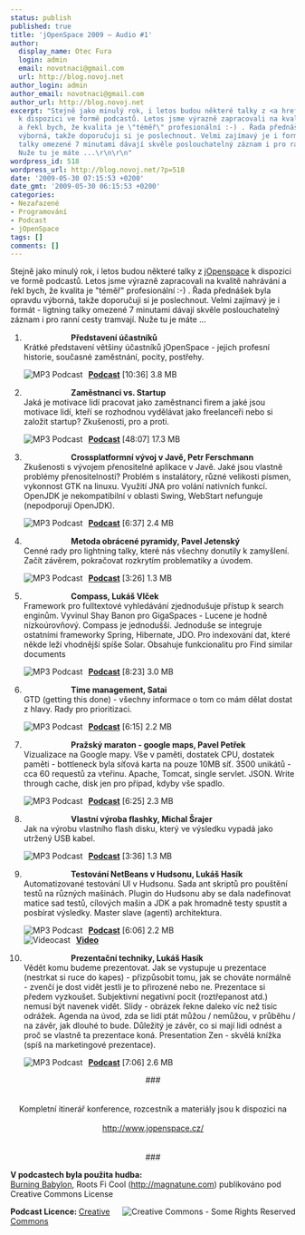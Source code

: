 ```yaml
---
status: publish
published: true
title: 'jOpenSpace 2009 – Audio #1'
author:
  display_name: Otec Fura
  login: admin
  email: novotnaci@gmail.com
  url: http://blog.novoj.net
author_login: admin
author_email: novotnaci@gmail.com
author_url: http://blog.novoj.net
excerpt: "Stejně jako minulý rok, i letos budou některé talky z <a href=\"http://blog.novoj.net/2009/05/17/jopenspace-2009/\">jOpenspace</a>
  k dispozici ve formě podcastů. Letos jsme výrazně zapracovali na kvalitě nahrávání
  a řekl bych, že kvalita je \"téměř\" profesionální :-) . Řada přednášek byla opravdu
  výborná, takže doporučuji si je poslechnout. Velmi zajímavý je i formát - ligtning
  talky omezené 7 minutami dávají skvěle poslouchatelný záznam i pro ranní cesty tramvají.
  Nuže tu je máte ...\r\n\r\n"
wordpress_id: 518
wordpress_url: http://blog.novoj.net/?p=518
date: '2009-05-30 07:15:53 +0200'
date_gmt: '2009-05-30 06:15:53 +0200'
categories:
- Nezařazené
- Programování
- Podcast
- jOpenSpace
tags: []
comments: []
---
```

<p>Stejně jako minulý rok, i letos budou některé talky z <a href="http://blog.novoj.net/2009/05/17/jopenspace-2009/">jOpenspace</a> k dispozici ve formě podcastů. Letos jsme výrazně zapracovali na kvalitě nahrávání a řekl bych, že kvalita je "téměř" profesionální :-) . Řada přednášek byla opravdu výborná, takže doporučuji si je poslechnout. Velmi zajímavý je i formát - ligtning talky omezené 7 minutami dávají skvěle poslouchatelný záznam i pro ranní cesty tramvají. Nuže tu je máte ...</p>
<p><a id="more"></a><a id="more-518"></a></p>
<style>
div.program li {<br />
    margin: 1em;<br />
}<br />
div.program li strong {<br />
   font-size: 1.1em;<br />
   color: lightblue;<br />
}<br />
</style>
<div class="program">
<ol>
<li><strong><img src="http://files.novoj.net/button_ost.png" width="80" height="15"> Představení účastníků</strong><br>Krátké představení většiny účastníků jOpenSpace - jejich profesní historie, současné zaměstnání, pocity, postřehy.
<p><a href="http://www.jopenspace.cz/2009/audio/1-01-predstaveni-ucastniku.mp3" title="MP3 Podcast"><img src="http://files.novoj.net/button_mp3.png" title="MP3 Podcast" alt="MP3 Podcast" style="margin-right: 10px" align="left" /></a> <a href="http://www.jopenspace.cz/2009/audio/1-01-predstaveni-ucastniku.mp3 " title="MP3 Podcast"><strong> Podcast</strong></a> [10:36] 3.8 MB</p>
</li>
<li><strong><img src="http://files.novoj.net/button_ost.png" width="80" height="15"> Zaměstnanci vs. Startup</strong><br>Jaká je motivace lidí pracovat jako zaměstnanci firem a jaké jsou motivace lidí, kteří se rozhodnou vydělávat jako freelanceři nebo si založit startup? Zkušenosti, pro a proti.
<p><a href="http://www.jopenspace.cz/2009/audio/1-02-zamestnanec-vs-kapitalista.mp3" title="MP3 Podcast"><img src="http://files.novoj.net/button_mp3.png" title="MP3 Podcast" alt="MP3 Podcast" style="margin-right: 10px" align="left" /></a> <a href="http://www.jopenspace.cz/2009/audio/1-02-zamestnanec-vs-kapitalista.mp3" title="MP3 Podcast"><strong> Podcast</strong></a> [48:07] 17.3 MB</p>
</li>
<li><strong><img src="http://files.novoj.net/button_lt.png" width="80" height="15"> Crossplatformní vývoj v Javě, Petr Ferschmann</strong><br>Zkušenosti s vývojem přenositelné aplikace v Javě. Jaké jsou vlastně problémy přenositelnosti? Problém s instalátory, různé velikosti písmen, vykonnost GTK na linuxu. Využití JNA pro volání nativních funkcí. OpenJDK je nekompatibilní v oblasti Swing, WebStart nefunguje (nepodporují OpenJDK).
<p><a href="http://www.jopenspace.cz/2009/audio/2-01-crossplatformni-systemy.mp3" title="MP3 Podcast"><img src="http://files.novoj.net/button_mp3.png" title="MP3 Podcast" alt="MP3 Podcast" style="margin-right: 10px" align="left" /></a> <a href="http://www.jopenspace.cz/2009/audio/2-01-crossplatformni-systemy.mp3" title="MP3 Podcast"><strong> Podcast</strong></a> [6:37] 2.4 MB</p>
</li>
<li><strong><img src="http://files.novoj.net/button_lt.png" width="80" height="15"> Metoda obrácené pyramidy, Pavel Jetenský</strong><br>Cenné rady pro lightning talky, které nás všechny donutily k zamyšlení. Začít závěrem, pokračovat rozkrytím problematiky a úvodem.
<p><a href="http://www.jopenspace.cz/2009/audio/2-02-metoda-obracene-pyramidy.mp3" title="MP3 Podcast"><img src="http://files.novoj.net/button_mp3.png" title="MP3 Podcast" alt="MP3 Podcast" style="margin-right: 10px" align="left" /></a> <a href="http://www.jopenspace.cz/2009/audio/2-02-metoda-obracene-pyramidy.mp3" title="MP3 Podcast"><strong> Podcast</strong></a> [3:26] 1.3 MB</p>
</li>
<li><strong><img src="http://files.novoj.net/button_lt.png" width="80" height="15"> Compass, Lukáš Vlček</strong><br>Framework pro fulltextové vyhledávání zjednodušuje přístup k search enginům. Vyvinul Shay Banon pro GigaSpaces - Lucene je hodně nízkoúrovňový. Compass je jednodušší. Jednoduše se integruje ostatními frameworky Spring, Hibernate, JDO. Pro indexování dat, které někde leží vhodnější spíše Solar. Obsahuje funkcionalitu pro Find similar documents
<p><a href="http://www.jopenspace.cz/2009/audio/2-03-compass.mp3" title="MP3 Podcast"><img src="http://files.novoj.net/button_mp3.png" title="MP3 Podcast" alt="MP3 Podcast" style="margin-right: 10px" align="left" /></a> <a href="http://www.jopenspace.cz/2009/audio/2-03-compass.mp3" title="MP3 Podcast"><strong> Podcast</strong></a> [8:23] 3.0 MB</p>
</li>
<li><strong><img src="http://files.novoj.net/button_lt.png" width="80" height="15"> Time management, Satai</strong><br>GTD (getting this done) - všechny informace o tom co mám dělat dostat z hlavy. Rady pro prioritizaci.
<p><a href="http://www.jopenspace.cz/2009/audio/2-04-time-management.mp3" title="MP3 Podcast"><img src="http://files.novoj.net/button_mp3.png" title="MP3 Podcast" alt="MP3 Podcast" style="margin-right: 10px" align="left" /></a> <a href="http://www.jopenspace.cz/2009/audio/2-04-time-management.mp3" title="MP3 Podcast"><strong> Podcast</strong></a> [6:15] 2.2 MB</p>
</li>
<li><strong><img src="http://files.novoj.net/button_lt.png" width="80" height="15"> Pražský maraton - google maps, Pavel Petřek</strong><br>Vizualizace na Google mapy. Vše v paměti, dostatek CPU, dostatek paměti - bottleneck byla síťová karta na pouze 10MB síť. 3500 unikátů - cca 60 requestů za vteřinu. Apache, Tomcat, single servlet. JSON. Write through cache, disk jen pro případ, kdyby vše spadlo.
<p><a href="http://www.jopenspace.cz/2009/audio/2-05-prazsky-marathon.mp3" title="MP3 Podcast"><img src="http://files.novoj.net/button_mp3.png" title="MP3 Podcast" alt="MP3 Podcast" style="margin-right: 10px" align="left" /></a> <a href="http://www.jopenspace.cz/2009/audio/2-05-prazsky-marathon.mp3" title="MP3 Podcast"><strong> Podcast</strong></a> [6:25] 2.3 MB</p>
</li>
<li><strong><img src="http://files.novoj.net/button_lt.png" width="80" height="15"> Vlastní výroba flashky, Michal Šrajer</strong><br>Jak na výrobu vlastního flash disku, který ve výsledku vypadá jako utržený USB kabel.
<p><a href="http://www.jopenspace.cz/2009/audio/2-06-vyroba-vlastni-flashky.mp3" title="MP3 Podcast"><img src="http://files.novoj.net/button_mp3.png" title="MP3 Podcast" alt="MP3 Podcast" style="margin-right: 10px" align="left" /></a> <a href="http://www.jopenspace.cz/2009/audio/2-06-vyroba-vlastni-flashky.mp3" title="MP3 Podcast"><strong> Podcast</strong></a> [3:36] 1.3 MB</p>
</li>
<li><strong><img src="http://files.novoj.net/button_lt.png" width="80" height="15"> Testování NetBeans v Hudsonu, Lukáš Hasík</strong><br>Automatizované testování UI v Hudsonu. Sada ant skriptů pro pouštění testů na různých mašinách. Plugin do Hudsonu aby se dala nadefinovat matice sad testů, cílových mašin a JDK a pak hromadně testy spustit a posbírat výsledky. Master slave (agenti) architektura.
<p><a href="http://www.jopenspace.cz/2009/audio/2-07-netbeans-testovani-hudson.mp3" title="MP3 Podcast"><img src="http://files.novoj.net/button_mp3.png" title="MP3 Podcast" alt="MP3 Podcast" style="margin-right: 10px" align="left" /></a> <a href="http://www.jopenspace.cz/2009/audio/2-07-netbeans-testovani-hudson.mp3" title="MP3 Podcast"><strong> Podcast</strong></a> [6:06] 2.2 MB<br><a href="http://www.youtube.com/watch?v=82arzstnErg" title="MP3 Podcast"><img src="http://files.novoj.net/button_xvid.png" title="Videocast" alt="Videocast" style="margin-right: 10px" align="left" /></a> <a href="http://www.youtube.com/watch?v=82arzstnErg" title="Videocast"><strong> Video</strong></a></p>
</li>
<li><strong><img src="http://files.novoj.net/button_lt.png" width="80" height="15"> Prezentační techniky, Lukáš Hasík</strong><br>Vědět komu budeme prezentovat. Jak se vystupuje u prezentace (nestrkat si ruce do kapes) - přizpůsobit tomu, jak se chováte normálně - zvenčí je dost vidět jestli je to přirozené nebo ne. Prezentace si předem vyzkoušet. Subjektivní negativní pocit (roztřepanost atd.) nemusí být navenek vidět. Slidy - obrázek řekne daleko víc než tisíc odrážek. Agenda na úvod, zda se lidi ptát můžou / nemůžou, v průběhu / na závěr, jak dlouhé to bude. Důležitý je závěr, co si mají lidi odnést a proč se vlastně ta prezentace koná. Presentation Zen - skvělá knížka (spíš na marketingové prezentace).
<p><a href="http://www.jopenspace.cz/2009/audio/2-08-prezentacni-techniky.mp3" title="MP3 Podcast"><img src="http://files.novoj.net/button_mp3.png" title="MP3 Podcast" alt="MP3 Podcast" style="margin-right: 10px" align="left" /></a> <a href="http://www.jopenspace.cz/2009/audio/2-08-prezentacni-techniky.mp3" title="MP3 Podcast"><strong> Podcast</strong></a> [7:06] 2.6 MB</p>
</li>
</ol>
</div>
<div align="center">
###<br><br><br />
Kompletní itinerář konference, rozcestník a materiály jsou k dispozici na <br><br />
<a href="http://www.jopenspace.cz/" target=_new">http://www.jopenspace.cz/</a><br />
<br><br>###
</div>
<p><strong>V podcastech byla použita hudba:</strong> <br> <a href="http://magnatune.com/artists/albums/magnacomp-sampler/">Burning Babylon</a>, Roots Fi Cool (<a href="http://magnatune.com/" target="_blank">http://magnatune.com</a>) publikováno pod Creative Commons License</p>
<p><img src="http://he3.magnatune.com/img/somerights2.gif" title="Creative Commons - Some Rights Reserved" alt="Creative Commons - Some Rights Reserved" align="right" /></p>
<p><strong>Podcast Licence: </strong><a href="http://creativecommons.org/licenses/by-nc-sa/1.0/" target="_blank"> Creative Commons</a></p>
